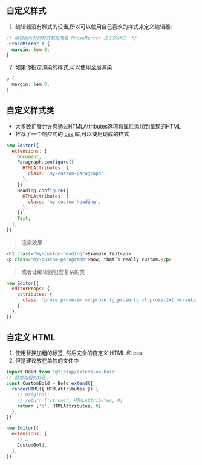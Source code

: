 ## 自定义样式

1. 编辑器没有样式的设置,所以可以使用自己喜欢的样式来定义编辑器;

```css
/* 编辑器所有的样式都是类名 ProseMirror 之下的样式  */
.ProseMirror p {
  margin: 1em 0;
}
```

2. 如果你指定渲染的样式,可以使用全局渲染

```cs
p {
  margin: 1em 0;
}
```

## 自定义样式类

-  大多数扩展允许您通过HTMLAttributes选项将属性添加到呈现的HTML
- 推荐了一个响应式的 [css](https://tailwindcss.com/) 库,可以使用现成的样式

```js
new Editor({
  extensions: [
    Document,
    Paragraph.configure({
      HTMLAttributes: {
        class: 'my-custom-paragraph',
      },
    }),
    Heading.configure({
      HTMLAttributes: {
        class: 'my-custom-heading',
      },
    }),
    Text,
  ],
})
```

> 渲染效果

```html
<h1 class="my-custom-heading">Example Text</p>
<p class="my-custom-paragraph">Wow, that’s really custom.</p>
```

> 或者让编辑器包含复杂的类

```js
new Editor({
  editorProps: {
    attributes: {
      class: 'prose prose-sm sm:prose lg:prose-lg xl:prose-2xl mx-auto focus:outline-none',
    },
  },
})
```



## 自定义 HTML

1. 使用替换加粗的标签, 然后完全的自定义 HTML 和 css
2. 但是建议放在单独的文件中

```js
import Bold from '@tiptap/extension-bold'
// 替换加粗的标签,
const CustomBold = Bold.extend({
  renderHTML({ HTMLAttributes }) {
    // Original:
    // return ['strong', HTMLAttributes, 0]
    return ['b', HTMLAttributes, 0]
  },
})

new Editor({
  extensions: [
    // …
    CustomBold,
  ],
})
```




















































